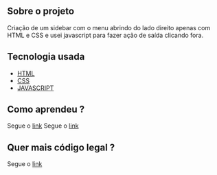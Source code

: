 ## Sobre o projeto

Criação de um sidebar com o menu abrindo do lado direito apenas com HTML e CSS e usei javascript para fazer ação de saída clicando fora.

## Tecnologia usada
 - [HTML](https://developer.mozilla.org/pt-BR/docs/Web/HTML/HTML5)
 - [CSS](https://www.w3schools.com/css/)
 - [JAVASCRIPT](https://developer.mozilla.org/pt-BR/docs/Aprender/JavaScript)

## Como aprendeu ?
Segue o [link](https://www.youtube.com/watch?v=BFYE1SKUJb4)
Segue o [link](https://www.origamid.com/curso/vue-js-completo/0408-fechar-produto)
 
## Quer mais código legal ?
Segue o [link](https://gitlab.com/aprendizagem/cursonoyoutube)